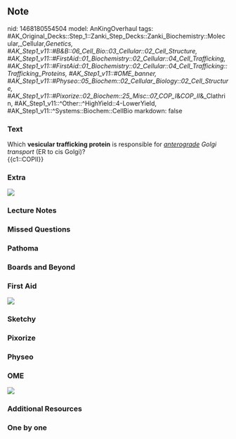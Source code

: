 ## Note
nid: 1468180554504
model: AnKingOverhaul
tags: #AK_Original_Decks::Step_1::Zanki_Step_Decks::Zanki_Biochemistry::Molecular,_Cellular,_Genetics, #AK_Step1_v11::#B&B::06_Cell_Bio::03_Cellular::02_Cell_Structure, #AK_Step1_v11::#FirstAid::01_Biochemistry::02_Cellular::04_Cell_Trafficking, #AK_Step1_v11::#FirstAid::01_Biochemistry::02_Cellular::04_Cell_Trafficking::Trafficking_Proteins, #AK_Step1_v11::#OME_banner, #AK_Step1_v11::#Physeo::05_Biochem::02_Cellular_Biology::02_Cell_Structure, #AK_Step1_v11::#Pixorize::02_Biochem::25_Misc::07_COP_I_&_COP_II_&_Clathrin, #AK_Step1_v11::^Other::^HighYield::4-LowerYield, #AK_Step1_v11::^Systems::Biochem::CellBio
markdown: false

### Text
<div>
  <div>
    Which <b>vesicular trafficking protein</b> is responsible for
    <i><u>anterograde</u> Golgi transport</i> (ER to cis Golgi)?
  </div>
  <div>
    {{c1::COPII}}
  </div>
</div>

### Extra
<img src="paste-2559800508853.jpg">

### Lecture Notes


### Missed Questions


### Pathoma


### Boards and Beyond


### First Aid
<img src="tmprh4HEF.png">

### Sketchy


### Pixorize


### Physeo


### OME
<div class="ome-widget">
  <a href="https://onlinemeded.org?ref=anki"><img src=
  "_OME_AnkiFlashcards_General_7.png"></a>
</div>

### Additional Resources


### One by one

